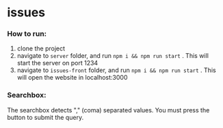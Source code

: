 # issues

### How to run:
1. clone the project
2. navigate to `server` folder, and run `npm i && npm run start` . This will start the server on port 1234
3. navigate to `issues-front` folder, and run `npm i && npm run start` . This will open the website in localhost:3000

### Searchbox:
The searchbox detects "," (coma) separated values. You must press the button to submit the query.

